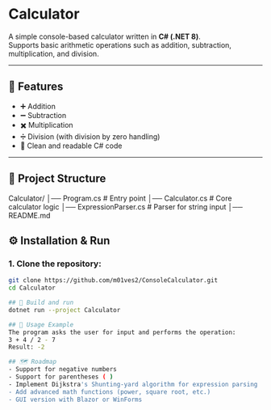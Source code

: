 ﻿# Calculator

A simple console-based calculator written in **C# (.NET 8)**.  
Supports basic arithmetic operations such as addition, subtraction, multiplication, and division.

---

## 🚀 Features
- ➕ Addition  
- ➖ Subtraction  
- ✖️ Multiplication  
- ➗ Division (with division by zero handling)  
- 📜 Clean and readable C# code  

---

## 📂 Project Structure
Calculator/
│── Program.cs # Entry point
│── Calculator.cs # Core calculator logic
│── ExpressionParser.cs # Parser for string input
│── README.md

## ⚙️ Installation & Run
### 1. Clone the repository:
```bash
git clone https://github.com/m01ves2/ConsoleCalculator.git
cd Calculator

## 📂 Build and run
dotnet run --project Calculator

## 📌 Usage Example
The program asks the user for input and performs the operation:
3 + 4 / 2 - 7
Result: -2

## 🗺️ Roadmap
- Support for negative numbers
- Support for parentheses ( )
- Implement Dijkstra's Shunting-yard algorithm for expression parsing
- Add advanced math functions (power, square root, etc.)
- GUI version with Blazor or WinForms